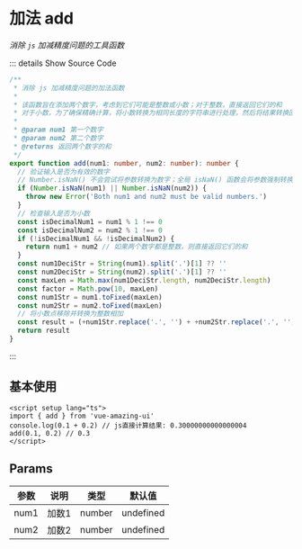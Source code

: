 # 加法 add

<GlobalElement />

_消除 `js` 加减精度问题的工具函数_

::: details Show Source Code

```ts
/**
 * 消除 js 加减精度问题的加法函数
 *
 * 该函数旨在添加两个数字，考虑到它们可能是整数或小数；对于整数，直接返回它们的和
 * 对于小数，为了确保精确计算，将小数转换为相同长度的字符串进行处理，然后将结果转换回小数
 *
 * @param num1 第一个数字
 * @param num2 第二个数字
 * @returns 返回两个数字的和
 */
export function add(num1: number, num2: number): number {
  // 验证输入是否为有效的数字
  // Number.isNaN() 不会尝试将参数转换为数字；全局 isNaN() 函数会将参数强制转换为数字
  if (Number.isNaN(num1) || Number.isNaN(num2)) {
    throw new Error('Both num1 and num2 must be valid numbers.')
  }
  // 检查输入是否为小数
  const isDecimalNum1 = num1 % 1 !== 0
  const isDecimalNum2 = num2 % 1 !== 0
  if (!isDecimalNum1 && !isDecimalNum2) {
    return num1 + num2 // 如果两个数字都是整数，则直接返回它们的和
  }
  const num1DeciStr = String(num1).split('.')[1] ?? ''
  const num2DeciStr = String(num2).split('.')[1] ?? ''
  const maxLen = Math.max(num1DeciStr.length, num2DeciStr.length)
  const factor = Math.pow(10, maxLen)
  const num1Str = num1.toFixed(maxLen)
  const num2Str = num2.toFixed(maxLen)
  // 将小数点移除并转换为整数相加
  const result = (+num1Str.replace('.', '') + +num2Str.replace('.', '')) / factor
  return result
}
```

:::

## 基本使用

```vue
<script setup lang="ts">
import { add } from 'vue-amazing-ui'
console.log(0.1 + 0.2) // js直接计算结果: 0.30000000000000004
add(0.1, 0.2) // 0.3
</script>
```

## Params

| 参数 | 说明  | 类型   | 默认值    |
| ---- | ----- | ------ | --------- |
| num1 | 加数1 | number | undefined |
| num2 | 加数2 | number | undefined |
